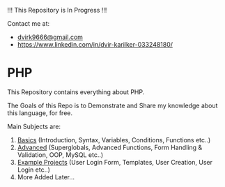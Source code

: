!!! This Repository is In Progress !!!

Contact me at:
- dvirk9666@gmail.com
- https://www.linkedin.com/in/dvir-karilker-033248180/

# PHP
This Repository contains everything about PHP.

The Goals of this Repo is to Demonstrate and Share my knowledge about this language, for free.

Main Subjects are:
1. [Basics](https://github.com/dvir-karilker/PHP/tree/main/1.%20Basics) (Introduction, Syntax, Variables, Conditions, Functions etc..)
2. [Advanced](https://github.com/dvir-karilker/PHP/tree/main/2.%20Advanced) (Superglobals, Advanced Functions, Form Handling & Validation, OOP, MySQL etc..)
3. [Example Projects](https://github.com/dvir-karilker/PHP/tree/main/3.%20Example%20Projects) (User Login Form, Templates, User Creation, User Login etc..)
4. More Added Later...
